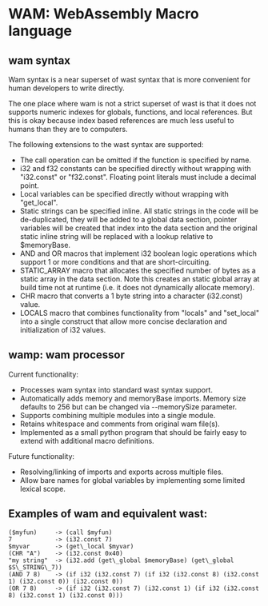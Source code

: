 # WAM: WebAssembly Macro language

## wam syntax

Wam syntax is a near superset of wast syntax that is more convenient
for human developers to write directly.

The one place where wam is not a strict superset of wast 
is that it does not supports numeric indexes for globals, functions,
and local references. But this is okay because index based references
are much less useful to humans than they are to computers.

The following extensions to the wast syntax are supported:

- The call operation can be omitted if the function is specified by 
  name. 
- i32 and f32 constants can be specified directly without wrapping
  with "i32.const" or "f32.const". Floating point literals must
  include a decimal point.
- Local variables can be specified directly without wrapping with
  "get\_local".
- Static strings can be specified inline. All static strings in the
  code will be de-duplicated, they will be added to a global data
  section, pointer variables will be created that index into the data
  section and the original static inline string will be replaced with
  a lookup relative to $memoryBase.
- AND and OR macros that implement i32 boolean logic operations which
  support 1 or more conditions and that are short-circuiting.
- STATIC\_ARRAY macro that allocates the specified number of bytes as
  a static array in the data section. Note this creates an static
  global array at build time not at runtime (i.e. it does not
  dynamically allocate memory).
- CHR macro that converts a 1 byte string into a character (i32.const)
  value.
- LOCALS macro that combines functionality from "locals" and
  "set\_local" into a single construct that allow more concise
  declaration and initialization of i32 values.

## wamp: wam processor

Current functionality:

- Processes wam syntax into standard wast syntax support.
- Automatically adds memory and memoryBase imports. Memory size
  defaults to 256 but can be changed via --memorySize parameter.
- Supports combining multiple modules into a single module.
- Retains whitespace and comments from original wam file(s).
- Implemented as a small python program that should be fairly easy to
  extend with additional macro definitions.

Future functionality:

- Resolving/linking of imports and exports across multiple files.
- Allow bare names for global variables by implementing some limited
  lexical scope.

## Examples of wam and equivalent wast:

    ($myfun)     -> (call $myfun)
    7            -> (i32.const 7)
    $myvar       -> (get\_local $myvar)
    (CHR "A")    -> (i32.const 0x40)
    "my string"  -> (i32.add (get\_global $memoryBase) (get\_global $S\_STRING\_7))
    (AND 7 8)    -> (if i32 (i32.const 7) (if i32 (i32.const 8) (i32.const 1) (i32.const 0)) (i32.const 0)) 
    (OR 7 8)     -> (if i32 (i32.const 7) (i32.const 1) (if i32 (i32.const 8) (i32.const 1) (i32.const 0)))

